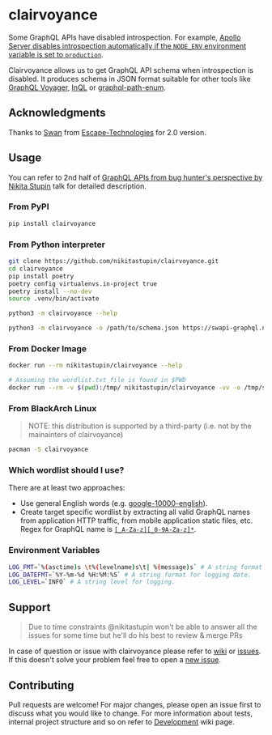 # clairvoyance

Some GraphQL APIs have disabled introspection. For example, [Apollo Server disables introspection automatically if the `NODE_ENV` environment variable is set to `production`](https://www.apollographql.com/docs/tutorial/schema/#explore-your-schema).

Clairvoyance allows us to get GraphQL API schema when introspection is disabled. It produces schema in JSON format suitable for other tools like [GraphQL Voyager](https://github.com/APIs-guru/graphql-voyager), [InQL](https://github.com/doyensec/inql) or [graphql-path-enum](https://gitlab.com/dee-see/graphql-path-enum).

## Acknowledgments

Thanks to [Swan](https://github.com/c3b5aw) from [Escape-Technologies](https://github.com/Escape-Technologies) for 2.0 version.

## Usage

You can refer to 2nd half of [GraphQL APIs from bug hunter's perspective by Nikita Stupin](https://youtu.be/nPB8o0cSnvM) talk for detailed description.

### From PyPI

```bash
pip install clairvoyance
```

### From Python interpreter

```bash
git clone https://github.com/nikitastupin/clairvoyance.git
cd clairvoyance
pip install poetry
poetry config virtualenvs.in-project true
poetry install --no-dev
source .venv/bin/activate
```

```bash
python3 -m clairvoyance --help
```

```bash
python3 -m clairvoyance -o /path/to/schema.json https://swapi-graphql.netlify.app/.netlify/functions/index
```

### From Docker Image

```bash
docker run --rm nikitastupin/clairvoyance --help
```

```bash
# Assuming the wordlist.txt file is found in $PWD
docker run --rm -v $(pwd):/tmp/ nikitastupin/clairvoyance -vv -o /tmp/schema.json -w /tmp/wordlist.txt https://swapi-graphql.netlify.app/.netlify/functions/index
```

### From BlackArch Linux

> NOTE: this distribution is supported by a third-party (i.e. not by the mainainters of clairvoyance)

```bash
pacman -S clairvoyance
```

### Which wordlist should I use?

There are at least two approaches:

- Use general English words (e.g. [google-10000-english](https://github.com/first20hours/google-10000-english)).
- Create target specific wordlist by extracting all valid GraphQL names from application HTTP traffic, from mobile application static files, etc. Regex for GraphQL name is [`[_A-Za-z][_0-9A-Za-z]*`](http://spec.graphql.org/June2018/#sec-Names).

### Environment Variables

```bash
LOG_FMT=`%(asctime)s \t%(levelname)s\t| %(message)s` # A string format for logging.
LOG_DATEFMT=`%Y-%m-%d %H:%M:%S` # A string format for logging date.
LOG_LEVEL=`INFO` # A string level for logging.
```

## Support

> Due to time constraints @nikitastupin won't be able to answer all the issues for some time but he'll do his best to review & merge PRs

In case of question or issue with clairvoyance please refer to [wiki](https://github.com/nikitastupin/clairvoyance/wiki) or [issues](https://github.com/nikitastupin/clairvoyance/issues). If this doesn't solve your problem feel free to open a [new issue](https://github.com/nikitastupin/clairvoyance/issues/new).

## Contributing

Pull requests are welcome! For major changes, please open an issue first to discuss what you would like to change. For more information about tests, internal project structure and so on refer to [Development](https://github.com/nikitastupin/clairvoyance/wiki/Development) wiki page.

